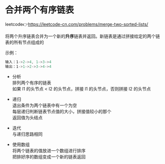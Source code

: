# 合并两个有序链表  
leetcode👉https://leetcode-cn.com/problems/merge-two-sorted-lists/  

将两个升序链表合并为一个新的**升序**链表并返回。新链表是通过拼接给定的两个链表的所有节点组成的  

示例：
```js
输入：1->2->4, 1->3->4
输出：1->1->2->3->4->4
```

- 分析  
  排列两个有序的链表  
  如果 l1 的头节点 < l2 的头节点，拼接 l1 的头节点，否则拼接 l2 的头节点  

- 递归  
  退出条件为两个链表中有一个为空  
  每层递归判断链表节点值的大小，拼接值较小的那个  
  返回值为头结点  
- 迭代  
  与递归思路相同  
- 使用数组  
  将两个链表的值放进一个数组进行排序  
  把排好序的数组变成一个新的链表返回